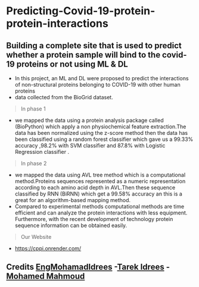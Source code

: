 # Predicting-Covid-19-protein-protein-interactions 
## Building a complete site that is used to predict whether a protein sample will bind to the covid-19 proteins or not using ML & DL 

* In this project, an ML and DL were proposed to predict the interactions of non-structural proteins belonging to COVID-19 with other human proteins 
* data collected from the BioGrid dataset. 
>  In phase 1 
* we mapped the data using a protein analysis package called (BioPython) which  apply a non physiochemical feature extraction.The data has been normalized using the z-score method then the data has been classified using a random forest classifier which gave us a 99.33% accuracy ,98.2% with SVM classifier and 87.8% with Logistic Regression classifier . 
> In phase 2 
* we mapped the data using AVL tree method which is a computational method.Proteins sequences represented as a numeric representation according to each amino acid depth in AVL.Then these sequence classified by RNN  (BiRNN) which get a 99.58% accuracy an this is a great for an algorithm-based mapping method.
* Compared to experimental methods computational methods are time efficient and can analyze the protein interactions with less equipment. Furthermore, with the recent development of technology protein sequence information can be obtained easily.
>Our Website
* https://cppi.onrender.com/
 ## Credits [EngMohamadIdrees](https://github.com/EngMohamadIdrees) -[Tarek Idrees](https://github.com/TarekIdrees) - [Mohamed Mahmoud](https://github.com/Thesnak)
